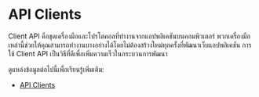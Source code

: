 # API Clients

Client API คือชุดเครื่องมือและโปรโตคอลที่ทำงานจากแอปพลิเคชันบนคอมพิวเตอร์ พวกเครื่องมือเหล่านี้ช่วยให้คุณสามารถทำงานบางอย่างได้โดยไม่ต้องสร้างใหม่ทุกครั้งที่พัฒนาเว็บแอปพลิเคชัน การใช้ Client API เป็นวิธีที่ดีเพื่อเพิ่มความเร็วในกระบวนการพัฒนา

ดูแหล่งข้อมูลต่อไปนี้เพื่อเรียนรู้เพิ่มเติม:

- [API Clients](https://rapidapi.com/blog/api-glossary/client/)
